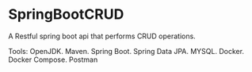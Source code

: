 # SpringBootCRUD
A Restful spring boot api that performs CRUD operations. 

Tools: OpenJDK. Maven. Spring Boot. Spring Data JPA. MYSQL. Docker. Docker Compose. Postman
